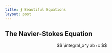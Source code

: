 ```yaml
---
title: ∮ Beautiful Equations
layout: post
---
```


## The Navier-Stokes Equation

$$
\integral_x^y ab+c
$$